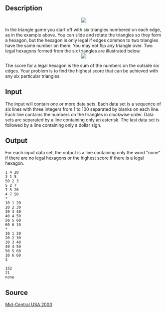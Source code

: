 <h2>Description</h2><center><img src="images/1574_1.jpg"></center><p>
</p>In the triangle game you start off with six triangles numbered on each edge, as in the example above. You can slide and rotate the triangles so they form a hexagon, but the hexagon is only legal if edges common to two triangles have the same number on them. You may not flip any triangle over. Two legal hexagons formed from the six triangles are illustrated below.
<center><img src="images/1574_2.jpg"></center><p>
</p>The score for a legal hexagon is the sum of the numbers on the outside six edges. Your problem is to find the highest score that can be achieved with any six particular triangles.<h2>Input</h2><p>The input will contain one or more data sets. Each data set is a sequence of six lines with three integers from 1 to 100 separated by blanks on each line. Each line contains the numbers on the triangles in clockwise order. Data sets are separated by a line containing only an asterisk. The last data set is followed by a line containing only a dollar sign.</p><h2>Output</h2><p>For each input data set, the output is a line containing only the word "none" if there are no legal hexagons or the highest score if there is a legal hexagon.</p><pre><code class="language-input1">1 4 20
3 1 5
50 2 3
5 2 7
7 5 20
4 7 50
*
10 1 20
20 2 30
30 3 40
40 4 50
50 5 60
60 6 10
*
10 1 20
20 2 30
30 3 40
40 4 50
50 5 60
10 6 60
$</code></pre><pre><code class="language-output1">152
21
none
</code></pre><h2>Source</h2><a href="searchproblem?field=source&amp;key=Mid-Central+USA+2000">Mid-Central USA 2000</a>